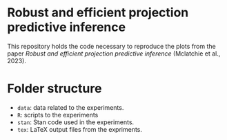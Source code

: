 # Robust and efficient projection predictive inference

This repository holds the code necessary to reproduce the plots from the paper _Robust and efficient projection predictive inference_ (Mclatchie et al., 2023). 

# Folder structure
- `data`: data related to the experiments.
- `R`: scripts to the experiments
- `stan`: Stan code used in the experiments.
- `tex`: LaTeX output files from the expriments.
